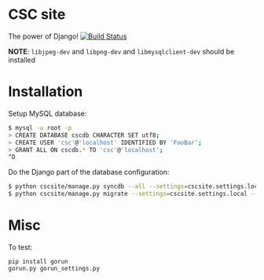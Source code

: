 CSC site
========

The power of Django! [![Build Status](https://magnum.travis-ci.com/cscenter/site.svg?token=xBAa4nJZ4qY7pPgbqyTE&branch=master)](https://magnum.travis-ci.com/cscenter/site)

**NOTE**: `libjpeg-dev` and `libpng-dev` and `libmysqlclient-dev` should be installed

Installation
============

Setup MySQL database:

```bash
$ mysql -u root -p
> CREATE DATABASE cscdb CHARACTER SET utf8;
> CREATE USER 'csc'@'localhost' IDENTIFIED BY 'FooBar';
> GRANT ALL ON cscdb.* TO 'csc'@'localhost';
^D
```

Do the Django part of the database configuration:

```bash
$ python cscsite/manage.py syncdb --all --settings=cscsite.settings.local
$ python cscsite/manage.py migrate --settings=cscsite.settings.local --no-initial-data
```


Misc
====

To test:

```
pip install gorun
gorun.py gorun_settings.py
```
